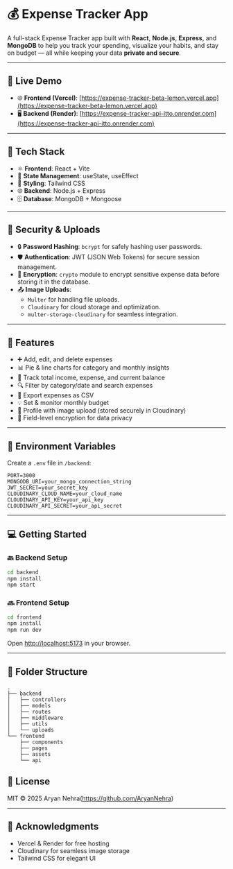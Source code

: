 # 💰 Expense Tracker App

A full-stack Expense Tracker app built with **React**, **Node.js**, **Express**, and **MongoDB** to help you track your spending, visualize your habits, and stay on budget — all while keeping your data **private and secure**.

---

## 🔗 Live Demo

- 🌐 **Frontend (Vercel)**: [https://expense-tracker-beta-lemon.vercel.app](https://expense-tracker-beta-lemon.vercel.app)
- 🖥️ **Backend (Render)**: [https://expense-tracker-api-itto.onrender.com](https://expense-tracker-api-itto.onrender.com)

---

## 🔧 Tech Stack

- ⚛️ **Frontend**: React + Vite
- 🧠 **State Management**: useState, useEffect
- 🎨 **Styling**: Tailwind CSS
- 🌐 **Backend**: Node.js + Express
- 🗄️ **Database**: MongoDB + Mongoose

---

## 🔐 Security & Uploads

- 🔒 **Password Hashing**: `bcrypt` for safely hashing user passwords.
- 🛡️ **Authentication**: JWT (JSON Web Tokens) for secure session management.
- 🧊 **Encryption**: `crypto` module to encrypt sensitive expense data before storing it in the database.
- 📤 **Image Uploads**: 
  - `Multer` for handling file uploads.
  - `Cloudinary` for cloud storage and optimization.
  - `multer-storage-cloudinary` for seamless integration.

---

## 🚀 Features

- ➕ Add, edit, and delete expenses
- 📊 Pie & line charts for category and monthly insights
- 💼 Track total income, expense, and current balance
- 🔍 Filter by category/date and search expenses
- 🧾 Export expenses as CSV
- 💡 Set & monitor monthly budget
- 🧑 Profile with image upload (stored securely in Cloudinary)
- 🔐 Field-level encryption for data privacy

---

## 🧪 Environment Variables

Create a `.env` file in `/backend`:

```env
PORT=3000
MONGODB_URI=your_mongo_connection_string
JWT_SECRET=your_secret_key
CLOUDINARY_CLOUD_NAME=your_cloud_name
CLOUDINARY_API_KEY=your_api_key
CLOUDINARY_API_SECRET=your_api_secret
```

---

## 💻 Getting Started

### 🔙 Backend Setup

```bash
cd backend
npm install
npm start
```

### 🔜 Frontend Setup

```bash
cd frontend
npm install
npm run dev
```

Open [http://localhost:5173](http://localhost:5173) in your browser.

---

## 📂 Folder Structure

```
.
├── backend
│   ├── controllers
│   ├── models
│   ├── routes
│   ├── middleware
│   ├── utils
│   └── uploads
└── frontend
    ├── components
    ├── pages
    ├── assets
    └── api
```


## 📜 License

MIT © 2025 Aryan Nehra(https://github.com/AryanNehra)

---

## 🙌 Acknowledgments

- Vercel & Render for free hosting
- Cloudinary for seamless image storage
- Tailwind CSS for elegant UI